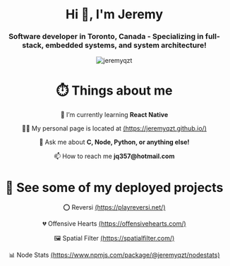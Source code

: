<h1 align="center">Hi 👋, I'm Jeremy</h1>
<h3 align="center">Software developer in Toronto, Canada - Specializing in full-stack, embedded systems, and system architecture!</h3>

<p align="center"> <img src="https://komarev.com/ghpvc/?username=jeremyqzt" alt="jeremyqzt" /> </p>

<h1 align="center">⏱️ Things about me </h1>

<p align="center"> 🌱 I’m currently learning <strong>React Native</strong> </p>

<p align="center"> 👨‍💻 My personal page is located at <a href="https://jeremyqzt.github.io/">(https://jeremyqzt.github.io/)</a> </p>

<p align="center"> 💬 Ask me about <strong>C, Node, Python, or anything else!</strong> </p>

<p align="center"> 📫 How to reach me <strong>jq357@hotmail.com</strong> </p>

<h1 align="center">🚧 See some of my deployed projects </h1>
<p align="center"> ⭕ Reversi <a href="https://playreversi.net/">(https://playreversi.net/)</a></p>
 
<p align="center"> 💔 Offensive Hearts <a href="https://offensivehearts.com/">(https://offensivehearts.com/)</a></p>
 
<p align="center"> 🖼️ Spatial Filter <a href="https://spatialfilter.com/">(https://spatialfilter.com/)</a></p>
 
<p align="center"> 📊 Node Stats <a href="https://www.npmjs.com/package/@jeremyqzt/nodestats">(https://www.npmjs.com/package/@jeremyqzt/nodestats)</a></p>
